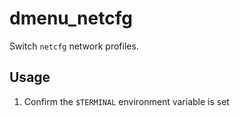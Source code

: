# dmenu_netcfg

Switch `netcfg` network profiles.

## Usage

1. Confirm the `$TERMINAL` environment variable is set
